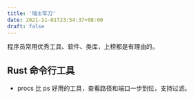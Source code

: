 ```yaml
---
title: '瑞士军刀'
date: 2021-11-01T23:54:37+08:00
draft: false
---
```


程序员常用优秀工具、软件、类库，上榜都是有理由的。

## Rust 命令行工具

- procs
  比 ps 好用的工具，查看路径和端口一步到位，支持过滤。
